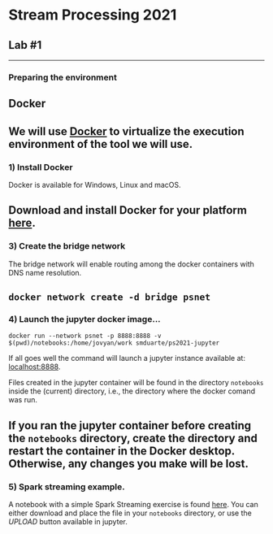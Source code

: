 # Stream Processing 2021
## Lab #1
---

### Preparing the environment
## Docker

We will use [Docker](http://www.docker.com) to virtualize the execution environment of the tool we will use.
---
### 1) Install Docker

Docker is available for Windows, Linux and macOS.

Download and install Docker for your platform [here](https://www.docker.com/get-started).
---
### 3) Create the bridge network
The bridge network will enable routing among the
docker containers with DNS name resolution.

`docker network create -d bridge psnet`
---
### 4) Launch the jupyter docker image...

`docker run --network psnet -p 8888:8888 -v $(pwd)/notebooks:/home/jovyan/work smduarte/ps2021-jupyter`

If all goes well the command will launch a jupyter instance available at:
[localhost:8888](http://localhost:8888). 

Files created in the jupyter container will be found in the directory `notebooks` inside the (current) directory, i.e., the directory where the docker comand was run.

If you ran the jupyter container before creating the `notebooks` directory, create the directory and restart the container in the Docker desktop.
Otherwise, any changes you make will be lost.
---
### 5) Spark streaming example.

A notebook with a simple Spark Streaming exercise is found [here](SparkStreaming_Web_Log_example.ipynb).
You can either download and place the file in your `notebooks` directory, or
use the *UPLOAD* button available in jupyter.
